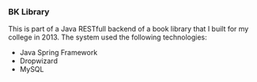 ### BK Library

This is part of a Java RESTfull backend of a book library that I built for my college in 2013. The system used the following technologies:
* Java Spring Framework
* Dropwizard
* MySQL
